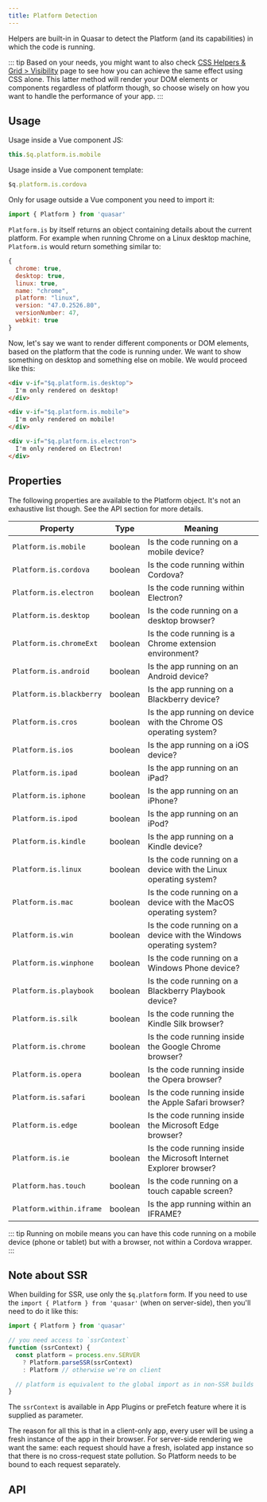 ```yaml
---
title: Platform Detection
---
```


Helpers are built-in in Quasar to detect the Platform (and its capabilities) in which the code is running.

::: tip
Based on your needs, you might want to also check [CSS Helpers & Grid &gt; Visibility](/options-and-helpers/css-helpers/visibility) page to see how you can achieve the same effect using CSS alone. This latter method will render your DOM elements or components regardless of platform though, so choose wisely on how you want to handle the performance of your app.
:::

## Usage
Usage inside a Vue component JS:

``` js
this.$q.platform.is.mobile
```
Usage inside a Vue component template:

``` js
$q.platform.is.cordova
```

Only for usage outside a Vue component you need to import it:

``` js
import { Platform } from 'quasar'
```

`Platform.is` by itself returns an object containing details about the current platform. For example when running Chrome on a Linux desktop machine, `Platform.is` would return something similar to:

``` js
{
  chrome: true,
  desktop: true,
  linux: true,
  name: "chrome",
  platform: "linux",
  version: "47.0.2526.80",
  versionNumber: 47,
  webkit: true
}
```

Now, let's say we want to render different components or DOM elements, based on the platform that the code is running under. We want to show something on desktop and something else on mobile. We would proceed like this:

```html
<div v-if="$q.platform.is.desktop">
  I'm only rendered on desktop!
</div>

<div v-if="$q.platform.is.mobile">
  I'm only rendered on mobile!
</div>

<div v-if="$q.platform.is.electron">
  I'm only rendered on Electron!
</div>
```

<doc-example title="Your device" file="Platform/Basic" />

## Properties

The following properties are available to the Platform object. It's not an exhaustive list though. See the API section for more details.

| Property               | Type    | Meaning                                                  |
| ---                    | ---     | ---                                                      |
| `Platform.is.mobile`     | boolean | Is the code running on a mobile device?                |
| `Platform.is.cordova`    | boolean | Is the code running within Cordova?                    |
| `Platform.is.electron`   | boolean | Is the code running within Electron?                   |
| `Platform.is.desktop`    | boolean | Is the code running on a desktop browser?              |
| `Platform.is.chromeExt`  | boolean | Is the code running is a Chrome extension environment? |
| `Platform.is.android`    | boolean | Is the app running on an Android device?               |
| `Platform.is.blackberry` | boolean | Is the app running on a Blackberry device? |
| `Platform.is.cros`       | boolean | Is the app running on device with the Chrome OS operating system? |
| `Platform.is.ios`        | boolean | Is the app running on a iOS device? |
| `Platform.is.ipad`       | boolean | Is the app running on an iPad? |
| `Platform.is.iphone`     | boolean | Is the app running on an iPhone? |
| `Platform.is.ipod`       | boolean | Is the app running on an iPod? |
| `Platform.is.kindle`     | boolean | Is the app running on a Kindle device? |
| `Platform.is.linux`      | boolean | Is the code running on a device with the Linux operating system? |
| `Platform.is.mac`        | boolean | Is the code running on a device with the MacOS operating system? |
| `Platform.is.win`        | boolean | Is the code running on a device with the Windows operating system? |
| `Platform.is.winphone`   | boolean | Is the code running on a Windows Phone device? |
| `Platform.is.playbook`   | boolean | Is the code running on a Blackberry Playbook device? |
| `Platform.is.silk`       | boolean | Is the code running the Kindle Silk browser? |
| `Platform.is.chrome`     | boolean | Is the code running inside the Google Chrome browser? |
| `Platform.is.opera`      | boolean | Is the code running inside the Opera browser? |
| `Platform.is.safari`     | boolean | Is the code running inside the Apple Safari browser? |
| `Platform.is.edge`       | boolean | Is the code running inside the Microsoft Edge browser? |
| `Platform.is.ie`         | boolean | Is the code running inside the Microsoft Internet Explorer browser? |
| `Platform.has.touch`     | boolean | Is the code running on a touch capable screen?         |
| `Platform.within.iframe` | boolean | Is the app running within an IFRAME?                   |

::: tip
Running on mobile means you can have this code running on a mobile device (phone or tablet) but with a browser, not within a Cordova wrapper.
:::

## Note about SSR
When building for SSR, use only the `$q.platform` form. If you need to use the `import { Platform } from 'quasar'` (when on server-side), then you'll need to do it like this:

```js
import { Platform } from 'quasar'

// you need access to `ssrContext`
function (ssrContext) {
  const platform = process.env.SERVER
    ? Platform.parseSSR(ssrContext)
    : Platform // otherwise we're on client

  // platform is equivalent to the global import as in non-SSR builds
}
```

The `ssrContext` is available in App Plugins or preFetch feature where it is supplied as parameter.

The reason for all this is that in a client-only app, every user will be using a fresh instance of the app in their browser. For server-side rendering we want the same: each request should have a fresh, isolated app instance so that there is no cross-request state pollution. So Platform needs to be bound to each request separately.

## API
<doc-api file="Platform" />
